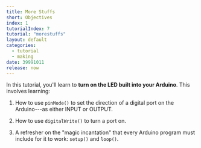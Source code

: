 ```yaml
---
title: More Stuffs
short: Objectives
index: 1
tutorialIndex: 7
tutorial: "morestuffs"
layout: default
categories: 
  - tutorial
  - making
date: 39991011
release: now
---
```


In this tutorial, you'll learn to **turn on the LED built into your Arduino**. This involves learning:

1. How to use `pinMode()` to set the direction of a digital port on the Arduino---as either INPUT or OUTPUT.

1. How to use `digitalWrite()` to turn a port on.

1. A refresher on the "magic incantation" that every Arduino program must include for it to work: `setup()` and `loop()`.

